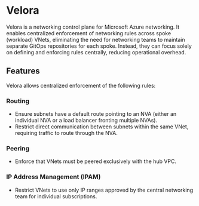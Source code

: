 # Velora

Velora is a networking control plane for Microsoft Azure networking. It enables centralized enforcement of networking rules across spoke (workload) VNets, eliminating the need for networking teams to maintain separate GitOps repositories for each spoke. Instead, they can focus solely on defining and enforcing rules centrally, reducing operational overhead.

## Features

Velora allows centralized enforcement of the following rules:

### Routing
- Ensure subnets have a default route pointing to an NVA (either an individual NVA or a load balancer fronting multiple NVAs).
- Restrict direct communication between subnets within the same VNet, requiring traffic to route through the NVA.

### Peering
- Enforce that VNets must be peered exclusively with the hub VPC.

### IP Address Management (IPAM)
- Restrict VNets to use only IP ranges approved by the central networking team for individual subscriptions.